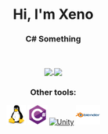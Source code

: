 <h1 align="center">Hi, I'm Xeno</h1>
<h3 align="center">C# Something</h3><br>

<p align="center">
  <a href="https://github.com/XenoRx?tab=repositories">
    <img height=200 align="center" src="https://github-readme-stats.vercel.app/api?username=XenoRx&theme=tokyonight&show_icons=true&rank_icon=github" />
    <img height=200 align="center" src="https://github-readme-stats.vercel.app/api/top-langs?username=XenoRx&layout=compact&langs_count=8&card_width=320&theme=tokyonight&show_icons=true" />
  </a>
</p>

<h3 align="center">Other tools:</h3>
<p align="center">
  <a href="https://www.linux.org/" target="_blank"><img src="https://raw.githubusercontent.com/devicons/devicon/master/icons/linux/linux-original.svg" alt="linux" width="40" height="40"/></a>
  <a href="https://en.cppreference.com/w/" target="_blank"><img src="https://raw.githubusercontent.com/devicons/devicon/master/icons/csharp/csharp-original.svg" alt="C#" width="40" height="40"/></a>
  <a href="https://unity.com" target="_blank"><img src="https://upload.wikimedia.org/wikipedia/commons/c/c4/Unity_2021.svg" alt="Unity" width="60" height="40"/></a>
  <a href="https://https://www.blender.org/" target="_blank"><img src="https://github.com/devicons/devicon/blob/master/icons/blender/blender-original-wordmark.svg" alt="Blender" width="50" height="40"/></a>
</p>
